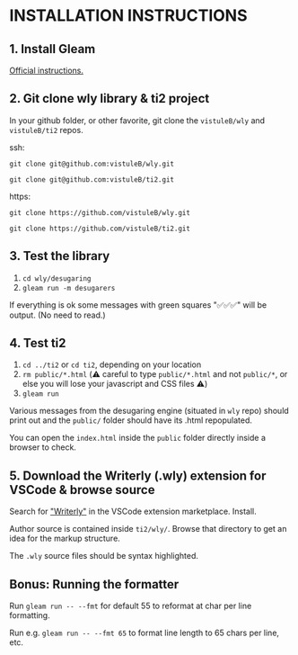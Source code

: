 # INSTALLATION INSTRUCTIONS

## 1. Install Gleam

[Official instructions.](https://gleam.run/getting-started/installing)

## 2. Git clone wly library & ti2 project

In your github folder, or other favorite, git clone the `vistuleB/wly` and `vistuleB/ti2` repos.

ssh:

```
git clone git@github.com:vistuleB/wly.git
```
```
git clone git@github.com:vistuleB/ti2.git
```

https:

```
git clone https://github.com/vistuleB/wly.git
```
```
git clone https://github.com/vistuleB/ti2.git
```

## 3. Test the library

1. `cd wly/desugaring`
3. `gleam run -m desugarers`

If everything is ok some messages with green squares "✅✅✅" will be output. (No need to read.)

## 4. Test ti2

1. `cd ../ti2` or `cd ti2`, depending on your location
2. `rm public/*.html` (⚠️ careful to type `public/*.html` and not `public/*`, or else you will lose your javascript and CSS files ⚠️)
3. `gleam run`

Various messages from the desugaring engine (situated in `wly` repo) should print out and the `public/` folder should have its .html repopulated.

You can open the `index.html` inside the `public` folder directly inside a browser to check.

## 5. Download the Writerly (.wly) extension for VSCode & browse source

Search for ["Writerly"](https://marketplace.visualstudio.com/items?itemName=TabbyNotes.writerly-vscode-extension) in the VSCode extension marketplace. Install.

Author source is contained inside `ti2/wly/`. Browse that directory to get an idea for the markup structure.

The `.wly` source files should be syntax highlighted.

## Bonus: Running the formatter

Run `gleam run -- --fmt` for default 55 to reformat at char per line formatting.

Run e.g. `gleam run -- --fmt 65` to format line length to 65 chars per line, etc.

